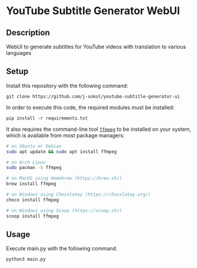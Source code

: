 # YouTube Subtitle Generator WebUI


## Description

WebUI to generate subtitles for YouTube videos with translation to various languages



## Setup
Install this repository with the following command:

    git clone https://github.com/j-sokol/youtube-subtitle-generator-ui

In order to execute this code, the required modules must be installed:

    pip install -r requirements.txt

It also requires the command-line tool [`ffmpeg`](https://ffmpeg.org/) to be installed on your system, which is available from most package managers:

```bash
# on Ubuntu or Debian
sudo apt update && sudo apt install ffmpeg

# on Arch Linux
sudo pacman -S ffmpeg

# on MacOS using Homebrew (https://brew.sh/)
brew install ffmpeg

# on Windows using Chocolatey (https://chocolatey.org/)
choco install ffmpeg

# on Windows using Scoop (https://scoop.sh/)
scoop install ffmpeg
```

## Usage
Execute main.py with the following command.

    python3 main.py

